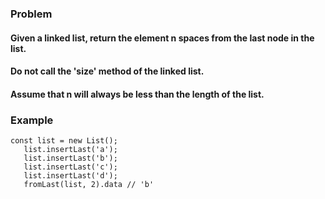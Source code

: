 ### Problem

#### Given a linked list, return the element n spaces from the last node in the list.  
#### Do not call the 'size' method of the linked list.
#### Assume that n will always be less than the length of the list.

### Example
```
const list = new List();
   list.insertLast('a');
   list.insertLast('b');
   list.insertLast('c');
   list.insertLast('d');
   fromLast(list, 2).data // 'b'
```
